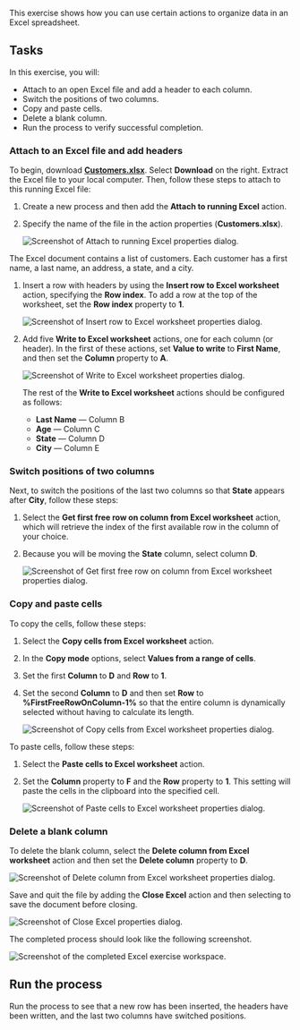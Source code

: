 This exercise shows how you can use certain actions to organize data in an Excel spreadsheet.

## Tasks

In this exercise, you will:

- Attach to an open Excel file and add a header to each column.
- Switch the positions of two columns.
- Copy and paste cells.
- Delete a blank column.
- Run the process to verify successful completion.

### Attach to an Excel file and add headers

To begin, download [**Customers.xlsx**](https://github.com/MicrosoftDocs/mslearn-developer-tools-power-platform/blob/master/power-automate-desktop/Customers.zip). Select **Download** on the right. Extract the Excel file to your local computer. Then, follow these steps to attach to this running Excel file:

1. Create a new process and then add the **Attach to running Excel** action.

1. Specify the name of the file in the action properties (**Customers.xlsx**).

   ![Screenshot of Attach to running Excel properties dialog.](..\media\attach-to-running-excel-exercise.png)

The Excel document contains a list of customers. Each customer has a first name, a last name, an address, a state, and a city.

1. Insert a row with headers by using the **Insert row to Excel worksheet** action, specifying the **Row index**. To add a row at the top of the worksheet, set the **Row index** property to **1**.

   ![Screenshot of Insert row to Excel worksheet properties dialog.](..\media\insert-row-to-excel-exercise.png)

1. Add five **Write to Excel worksheet** actions, one for each column (or header). In the first of these actions, set **Value to write** to **First Name**, and then set the **Column** property to **A**.

    ![Screenshot of Write to Excel worksheet properties dialog.](..\media\write-to-excel-exercise.png)

    The rest of the **Write to Excel worksheet** actions should be configured as follows:

    - **Last Name** — Column B
    - **Age** — Column C
    - **State** — Column D
    - **City** — Column E

### Switch positions of two columns

Next, to switch the positions of the last two columns so that **State** appears after **City**, follow these steps:

1. Select the **Get first free row on column from Excel worksheet** action, which will retrieve the index of the first available row in the column of your choice.

2. Because you will be moving the **State** column, select column **D**.

    ![Screenshot of Get first free row on column from Excel worksheet properties dialog.](..\media\get-first-free-row-on-column-excel-exercise.png)

### Copy and paste cells

To copy the cells, follow these steps:

1. Select the **Copy cells from Excel worksheet** action.

2. In the **Copy mode** options, select **Values from a range of cells**.

3. Set the first **Column** to **D** and **Row** to **1**.

4. Set the second **Column** to **D** and then set **Row** to **%FirstFreeRowOnColumn-1%** so that the entire column is dynamically selected without having to calculate its length.

    ![Screenshot of Copy cells from Excel worksheet properties dialog.](..\media\copy-cells-from-excel-exercise.png)

To paste cells, follow these steps:

1. Select the **Paste cells to Excel worksheet** action.

2. Set the **Column** property to **F** and the **Row** property to **1**. This setting will paste the cells in the clipboard into the specified cell.

    ![Screenshot of Paste cells to Excel worksheet properties dialog.](..\media\paste-cells-to-excel-exercise.png)

### Delete a blank column

To delete the blank column, select the **Delete column from Excel worksheet** action and then set the **Delete column** property to **D**.
  
![Screenshot of Delete column from Excel worksheet properties dialog.](..\media\delete-column-from-excel-exercise.png)

Save and quit the file by adding the **Close Excel** action and then selecting to save the document before closing.
  
![Screenshot of Close Excel properties dialog.](..\media\close-excel-exercise.png)

The completed process should look like the following screenshot.

![Screenshot of the completed Excel exercise workspace.](..\media\excel-exercise-workspace.png)

## Run the process

Run the process to see that a new row has been inserted, the headers have been written, and the last two columns have switched positions.
